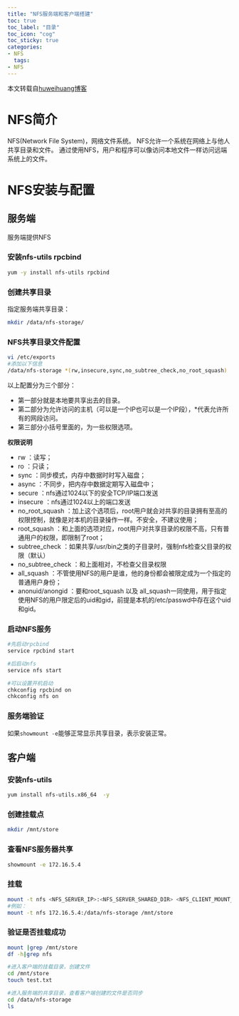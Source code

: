 ```yaml
---
title: "NFS服务端和客户端搭建"
toc: true
toc_label: "目录"
toc_icon: "cog"
toc_sticky: true
categories:
- NFS
  tags:
- NFS
---
```


本文转载自[huweihuang博客](https://www.huweihuang.com/linux-notes/tools/nfs-usage.html#)

# NFS简介
NFS(Network File System)，网络文件系统。
NFS允许一个系统在网络上与他人共享目录和文件。 
通过使用NFS，用户和程序可以像访问本地文件一样访问远端系统上的文件。
# NFS安装与配置
## 服务端
服务端提供NFS
### 安装nfs-utils rpcbind
```bash
yum -y install nfs-utils rpcbind
```
### 创建共享目录
指定服务端共享目录：
```bash
mkdir /data/nfs-storage/
```
### NFS共享目录文件配置
```bash
vi /etc/exports 
#添加以下信息
/data/nfs-storage *(rw,insecure,sync,no_subtree_check,no_root_squash)
```
以上配置分为三个部分：

- 第一部分就是本地要共享出去的目录。
- 第二部分为允许访问的主机（可以是一个IP也可以是一个IP段），*代表允许所有的网段访问。
- 第三部分小括号里面的，为一些权限选项。

**权限说明**

- rw ：读写；
- ro ：只读；
- sync ：同步模式，内存中数据时时写入磁盘；
- async ：不同步，把内存中数据定期写入磁盘中；
- secure ：nfs通过1024以下的安全TCP/IP端口发送
- insecure ：nfs通过1024以上的端口发送
- no_root_squash ：加上这个选项后，root用户就会对共享的目录拥有至高的权限控制，就像是对本机的目录操作一样。不安全，不建议使用；
- root_squash ：和上面的选项对应，root用户对共享目录的权限不高，只有普通用户的权限，即限制了root；
- subtree_check ：如果共享/usr/bin之类的子目录时，强制nfs检查父目录的权限（默认）
- no_subtree_check ：和上面相对，不检查父目录权限
- all_squash ：不管使用NFS的用户是谁，他的身份都会被限定成为一个指定的普通用户身份；
- anonuid/anongid ：要和root_squash 以及 all_squash一同使用，用于指定使用NFS的用户限定后的uid和gid，前提是本机的/etc/passwd中存在这个uid和gid。

### 启动NFS服务
```bash
#先启动rpcbind
service rpcbind start

#后启动nfs
service nfs start

#可以设置开机启动
chkconfig rpcbind on
chkconfig nfs on
```
### 服务端验证
如果`showmount -e`能够正常显示共享目录，表示安装正常。
## 客户端
### 安装nfs-utils
```bash
yum install nfs-utils.x86_64  -y
```
### 创建挂载点
```bash
mkdir /mnt/store
```
### 查看NFS服务器共享
```bash
showmount -e 172.16.5.4
```
### 挂载
```bash
mount -t nfs <NFS_SERVER_IP>:<NFS_SERVER_SHARED_DIR> <NFS_CLIENT_MOUNT_DIR>
#例如：
mount -t nfs 172.16.5.4:/data/nfs-storage /mnt/store
```
### 验证是否挂载成功
```bash
mount |grep /mnt/store
df -h|grep nfs

#进入客户端的挂载目录，创建文件
cd /mnt/store
touch test.txt

#进入服务端的共享目录，查看客户端创建的文件是否同步
cd /data/nfs-storage 
ls
```
